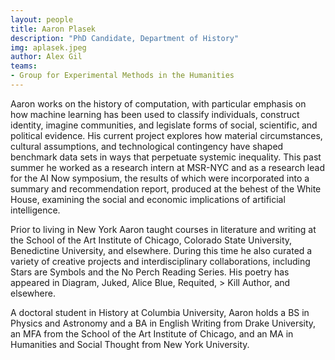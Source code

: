 ```yaml
---
layout: people
title: Aaron Plasek
description: "PhD Candidate, Department of History"
img: aplasek.jpeg
author: Alex Gil
teams:
- Group for Experimental Methods in the Humanities
---
```


Aaron works on the history of computation, with particular emphasis on how machine learning has been used to classify individuals, construct identity, imagine communities, and legislate forms of social, scientific, and political evidence. His current project explores how material circumstances, cultural assumptions, and technological contingency have shaped benchmark data sets in ways that perpetuate systemic inequality. This past summer he worked as a research intern at MSR-NYC and as a research lead for the AI Now symposium, the results of which were incorporated into a summary and recommendation report, produced at the behest of the White House, examining the social and economic implications of artificial intelligence. 

Prior to living in New York Aaron taught courses in literature and writing at the School of the Art Institute of Chicago, Colorado State University, Benedictine University, and elsewhere. During this time he also curated a variety of creative projects and interdisciplinary collaborations, including Stars are Symbols and the No Perch Reading Series. His poetry has appeared in Diagram, Juked, Alice Blue, Requited, > Kill Author, and elsewhere. 

A doctoral student in History at Columbia University, Aaron holds a BS in Physics and Astronomy and a BA in English Writing from Drake University, an MFA from the School of the Art Institute of Chicago, and an MA in Humanities and Social Thought from New York University. 